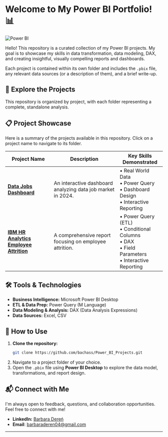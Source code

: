 # Welcome to My Power BI Portfolio! 📊

![Power BI](https://encrypted-tbn0.gstatic.com/images?q=tbn:ANd9GcR8Mm5tbba4yn5Lq4FQ2uWI-6Y4IdhVD67ZAg&s)

Hello! This repository is a curated collection of my Power BI projects. My goal is to showcase my skills in data transformation, data modeling, DAX, and creating insightful, visually compelling reports and dashboards.

Each project is contained within its own folder and includes the `.pbix` file, any relevant data sources (or a description of them), and a brief write-up.

## 🚀 Explore the Projects

This repository is organized by project, with each folder representing a complete, standalone analysis.

## 📋 Project Showcase

Here is a summary of the projects available in this repository. Click on a project name to navigate to its folder.

| Project Name| Description| Key Skills Demonstrated|
|-|-|-|
| **[Data Jobs Dashboard](./Data-Jobs-Dashboard/)** | An interactive dashboard analyzing data job market in 2024. |• Real World Data <br>•  Power Query<br>• Dashboard Design <br>• Interactive Reporting
| **[IBM HR Analytics Employee Attrition](./IBM-HR-Analytics-Employee-Attrition/)** | A comprehensive report focusing on employee attrition. | • Power Query (ETL)<br>• Conditional Columns <br>• DAX<br>• Field Parameters<br>• Interactive Reporting

## 🛠️ Tools & Technologies

-   **Business Intelligence:** Microsoft Power BI Desktop
-   **ETL & Data Prep:** Power Query (M Language)
-   **Data Modeling & Analysis:** DAX (Data Analysis Expressions)
-   **Data Sources:** Excel, CSV

## 📂 How to Use

1.  **Clone the repository:**
    ```bash
    git clone https://github.com/bachass/Power_BI_Projects.git
    ```
2.  Navigate to a project folder of your choice.
3.  Open the `.pbix` file using **Power BI Desktop** to explore the data model, transformations, and report design.

## 📬 Connect with Me

I'm always open to feedback, questions, and collaboration opportunities. Feel free to connect with me!

-   **LinkedIn:** [Barbara Dereń](https://www.linkedin.com/in/barbara-deren/)
- **Email**: barbaraderen04@gmail.com
---